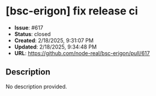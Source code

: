# [bsc-erigon] fix release ci

- **Issue**: #617
- **Status**: closed
- **Created**: 2/18/2025, 9:31:07 PM
- **Updated**: 2/18/2025, 9:34:48 PM
- **URL**: https://github.com/node-real/bsc-erigon/pull/617

## Description

No description provided.

